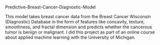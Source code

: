  Predictive-Breast-Cancer-Diagnostic-Model

This model takes breast cancer data from the Breast Cancer Wisconsin (Diagnostic) Database in the form of features like concavity, texture, smoothness, and fractal dimension and predicts whether the cancerous tumor is benign or malignant. I did this project as part of an online course about applied machine learning with the University of Michigan.
